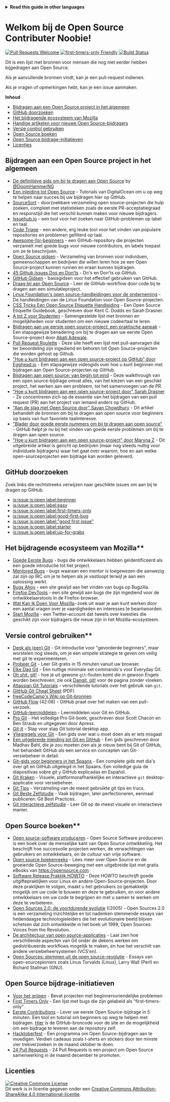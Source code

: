 <!-- Do not translate this -->
<details>
<summary>
<strong> Read this guide in other languages </strong>
</summary>
    <ul>
        <li><a href="./README.md"> English </a></li>
        <li><a href="./README-CN.md"> 中文 </a></li>
        <li><a href="./README-RU.md"> русский </a></li>
        <li><a href="./README-RO.md"> Românesc </a></li>
        <li><a href="./README-IT.md"> Italiano </a></li>
        <li><a href="./README-ES.md"> Español </a></li>
        <li><a href="./README-pt-BR.md"> Português (BR) </a></li>
        <li><a href="./README-DE.md"> Deutsch </a></li>
        <li><a href="./README-GR.md"> Ελληνικά </a></li>
        <li><a href="./README-FR.md"> Français </a></li>
        <li><a href="./README-KO.md"> 한국어 </a></li>
    </ul>
</details>
<!-- Do not translate this -->

# Welkom bij de Open Source Contributer Noobie!

[![Pull Requests Welcome](https://img.shields.io/badge/PRs-welcome-brightgreen.svg?style=flat)](http://makeapullrequest.com)
[![first-timers-only Friendly](https://img.shields.io/badge/first--timers--only-friendly-blue.svg)](http://www.firsttimersonly.com/)
[![Build Status](https://travis-ci.org/freeCodeCamp/how-to-contribute-to-open-source.svg?branch=master)](https://travis-ci.org/freeCodeCamp/how-to-contribute-to-open-source)

Dit is een lijst met bronnen voor mensen die nog niet eerder hebben bijgedragen aan Open Source.

Als je aanvullende bronnen vindt, kan je een pull-request indienen.

Als je vragen of opmerkingen hebt, kan je een issue aanmaken.

**Inhoud**

- [Bijdragen aan een Open Source project in het algemeen](#contributing-to-open-source-in-general)
- [GitHub doorzoeken](#direct-github-searches)
- [Het bijdragende ecosysteem van Mozilla](#mozillas-contributor-ecosystem)
- [Handige artikelen voor nieuwe Open Source-bijdragers](#useful-articles-for-new-open-source-contributors)
- [Versie control gebruiken](#using-version-control)
- [Open Source boeken](#open-source-books)
- [Open Source bijdrage-initiatieven](#open-source-contribution-initiatives)
- [Licenties](#license)

## Bijdragen aan een Open Source project in het algemeen
- [De definitieve gids om bij te dragen aan Open Source](https://medium.freecodecamp.org/the-definitive-guide-to-contributing-to-open-source-900d5f9f2282) by [@DoomHammerNG](https://twitter.com/DoomHammerNG)
- [Een inleiding tot Open Source](https://www.digitalocean.com/community/tutorial_series/an-introduction-to-open-source) - Tutorials van DigitalOcean om u op weg te helpen naar succes bij uw bijdragen hier op GitHub.
- [SourceSort](https://www.sourcesort.com) - doorzoekbare verzameling open source-projecten die hulp zoeken, compleet met statistieken zoals de eerste PR-acceptatiegraad en responstijd die het verschil kunnen maken voor nieuwe bijdragers.
- [Issuehub.io](http://issuehub.io/) - een tool voor het zoeken naar GitHub-problemen op label en taal.
- [Code Triage](https://www.codetriage.com/) - een andere, erg leuke tool voor het vinden van populaire repositories en problemen gefilterd op taal.
- [Awesome-for-beginners](https://github.com/MunGell/awesome-for-beginners) - een GitHub-repository die projecten verzamelt met goede bugs voor nieuwe contributors, en labels toepast om ze te beschrijven.
- [Open Source gidsen](https://opensource.guide/) - Verzameling van bronnen voor individuen, gemeenschappen en bedrijven die willen leren hoe ze een Open Source-project kunnen runnen en eraan kunnen bijdragen.
- [45 Github Issues Dos en Don’ts](https://hackernoon.com/45-github-issues-dos-and-donts-dfec9ab4b612) - Do's en Don'ts op GitHub.
- [GitHub Gidsen](https://guides.github.com/) - basisgidsen voor het effectief gebruiken van GitHub.
- [Draag bij aan Open Source](https://github.com/danthareja/contribute-to-open-source) - Leer de GitHub-workflow door code bij te dragen aan een simulatieproject.
- [Linux Foundation's open source-handleidingen voor de onderneming](https://www.linuxfoundation.org/resources/open-source-guides/) - De handleidingen van de Linux Foundation voor Open Source-projecten.
- [CSS Tricks Een Open Source Etiquette Handleiding](https://css-tricks.com/open-source-etiquette-guidebook/) - Een Open Source Etiquette Guidebook, geschreven door Kent C. Dodds en Sarah Drasner.
- [A tot Z voor Studenten](https://github.com/dipakkr/A-to-Z-Resources-for-Students) - Samengestelde lijst met bronnen en mogelijkheden voor studenten om een ​​nieuwe codeertaal te leren.
- [Bijdragen aan uw eerste open source-project: een praktische aanpak](https://blog.devcenter.co/contributing-to-your-first-open-source-project-a-practical-approach-1928c4cbdae) - Een stapsgewijze benadering om bij te dragen aan uw eerste Open Source-project door [Abati Adewale](https://www.acekyd.com).
- [Pull Request Roulette](http://www.pullrequestroulette.com/) - Deze site heeft een lijst met pull-aanvragen die ter beoordeling zijn ingediend en behoren tot Open Source-projecten die worden gehost op Github.
- ["Hoe u kunt bijdragen aan een open source-project op GitHub" door Egghead.io](https://egghead.io/courses/how-to-contribute-to-an-open-source-project-on-github) - Een stapsgewijze videogids over hoe u kunt beginnen met bijdragen aan Open Source-projecten op GitHub.
- [Bijdragen aan open source: van begin tot eind](https://medium.com/@kevinjin/contributing-to-open-source-walkthrough-part-0-b3dc43e6b720) - Deze walkthrough van een open source-bijdrage omvat alles, van het kiezen van een geschikt project, het werken aan een probleem, tot het samenvoegen van de PR.
- ["Hoe u kunt bijdragen aan een open source-project door" Sarah Drasner](https://css-tricks.com/how-to-contribute-to-an-open-source-project/) - Ze concentreren zich op de essentie van het bijdragen van een pull request (PR) aan het project van iemand anders op GitHub.
- ["Aan de slag met Open Source door" Sayan Chowdhury](https://hackerearth.com/getstarted-opensource/) - Dit artikel behandelt de bronnen om bij te dragen aan open source voor beginners op basis van hun favoriete taalinteresse.
- ["Blader door goede eerste nummers om bij te dragen aan open source"](https://github.blog/2020-01-22-browse-good-first-issues-to-start-contributing-to-open-source/) - GitHub helpt je nu bij het vinden van goede eerste problemen om bij te dragen aan open source.
- ["Hoe u kunt bijdragen aan een open source-project" door Maryna Z](https://rubygarage.org/blog/how-contribute-to-open-source-projects) - Dit uitgebreide artikel is gericht op bedrijven (maar nog steeds nuttig voor individuele bijdragers) waar het gaat over waarom, hoe en aan welke open-sourceprojecten een bijdrage kan worden geleverd.

## GitHub doorzoeken
Zoek links die rechtstreeks verwijzen naar geschikte issues om aan bij te dragen op GitHub.
- [is:issue is:open label:beginner](https://github.com/search?utf8=%E2%9C%93&q=is%3Aissue+is%3Aopen+label%3Abeginner)
- [is:issue is:open label:easy](https://github.com/search?utf8=%E2%9C%93&q=is%3Aissue+is%3Aopen+label%3Aeasy)
- [is:issue is:open label:first-timers-only](https://github.com/search?utf8=%E2%9C%93&q=is%3Aissue+is%3Aopen+label%3Afirst-timers-only)
- [is:issue is:open label:good-first-bug](https://github.com/search?utf8=%E2%9C%93&q=is%3Aissue+is%3Aopen+label%3Agood-first-bug)
- [is:issue is:open label:"good first issue"](https://github.com/search?utf8=%E2%9C%93&q=is%3Aissue+is%3Aopen+label%3A"good+first+issue")
- [is:issue is:open label:starter](https://github.com/search?utf8=%E2%9C%93&q=is%3Aissue+is%3Aopen+label%3Astarter)
- [is:issue is:open label:up-for-grabs](https://github.com/search?utf8=%E2%9C%93&q=is%3Aissue+is%3Aopen+label%3Aup-for-grabs)

## Het bijdragende ecosysteem van Mozilla**
- [Goede Eerste Bugs](https://bugzil.la/sw:%22[good%20first%20bug]%22&limit=0) - bugs die ontwikkelaars hebben geïdentificeerd als een goede introductie tot het project.
- [Mentored Bugs](https://bugzilla.mozilla.org/buglist.cgi?quicksearch=mentor%3A%40) - bugs waaraan een mentor is toegewezen die aanwezig zal zijn op IRC om je te helpen als je vastloopt terwijl je aan een oplossing werkt.
- [Bugs Ahoy](http://www.joshmatthews.net/bugsahoy/) - een site gewijd aan het vinden van bugs op Bugzilla.
- [Firefox DevTools](http://firefox-dev.tools/) - een site gewijd aan bugs die zijn ingediend voor de ontwikkelaarstools in de Firefox-browser.
- [Wat Kan Ik Doen Voor Mozilla](http://whatcanidoformozilla.org/) - zoek uit waar je aan kunt werken door een aantal vragen over je vaardigheden en interesses te beantwoorden.
- [Start Mozilla](https://twitter.com/StartMozilla) - een Twitter-account dat tweets over kwesties die geschikt zijn voor bijdragers die nieuw zijn in het Mozilla-ecosysteem.

## Versie control gebruiken**
- [Denk als (een) Git](http://think-like-a-git.net/) - Git introductie voor "gevorderde beginners", maar worstelen nog steeds, om je een simpele strategie te geven om veilig met git te experimenteren.
- [Probeer Git](https://try.github.io/) - Leer Git gratis in 15 minuten vanuit uw browser.
- [Elke Dag Git](https://git-scm.com/docs/giteveryday) - Een nuttige minimale set commando's voor Everyday Git.
- [Oh shit, git!](https://ohshitgit.com/) - hoe je uit gewone `git`-fouten komt die in gewoon Engels worden beschreven; zie ook [Dangit, git!](https://dangitgit.com/) voor de pagina zonder vloeken.
- [Atlassian Git Tutorials](https://www.atlassian.com/git/tutorials/) - verschillende tutorials over het gebruik van `git`.
- [GitHub Git Cheat Sheet](https://education.github.com/git-cheat-sheet-education.pdf) (PDF)
- [freeCodeCamp's Wiki op Git-bronnen](https://www.freecodecamp.org/forum/t/wiki-git-resources/13136)
- [GitHub Flow](https://www.youtube.com/watch?v=juLIxo42A_s) (42:06) - GitHub praat over het maken van een pull-verzoek.
- [GitHub-leermiddelen](https://help.github.com/articles/git-and-github-learning-resources/) - Leermiddelen voor Git en GitHub.
- [Pro Git](https://git-scm.com/book/en/v2) - Het volledige Pro Git-boek, geschreven door Scott Chacon en Ben Straub en uitgegeven door Apress.
- [Git-it](https://github.com/jlord/git-it-electron) - Stap voor stap Git tutorial desktop app.
- [Vliegregels voor Git](https://github.com/k88hudson/git-flight-rules) - Een gids over wat u moet doen als er iets misgaat
- [Een uitgebreide inleiding tot Git en GitHub](https://codeburst.io/git-good-part-a-e0d826286a2a) - Een gids geschreven door Madhav Bahl, die je zou moeten zien als je nieuw bent bij Git of GitHub, het behandelt GitHub als een service en concepten van Git-versiebeheer in detail.
- [Git-gids voor beginners in het Spaans](https://platzi.github.io/git-slides/#/) - Een complete gids met dia's over git en GitHub uitgelegd in het Spaans. Een volledige guía de diapositivas sobre git y GitHub explicadas en Español.
- [Git Kraken](https://www.gitkraken.com/git-client) - Visuele, platformonafhankelijke en interactieve `git` desktop-applicatie voor versiebeheer.
- [Git Tips](https://github.com/git-tips/tips) - Verzameling van de meest gebruikte git tips en trucs.
- [Git Beste Zelfstudie](https://sethrobertson.github.io/GitBestPractices/) - Vaak bijdragen, later perfectioneren, eenmaal publiceren: Git Best Practices.
- [Git interactieve zelfstudie](https://learngitbranching.js.org/) - Leer Git op de meest visuele en interactieve manier.

## Open Source boeken**
- [Open source-software produceren](http://producingoss.com/) - Open Source Software produceren is een boek over de menselijke kant van Open Source ontwikkeling. Het beschrijft hoe succesvolle projecten werken, de verwachtingen van gebruikers en ontwikkelaars, en de cultuur van vrije software.
- [Open source boekenreeks](https://opensource.com/resources/ebooks) - Lees meer over Open Source en de groeiende Open Source-beweging met een uitgebreide lijst met gratis eBooks van https://opensource.com.
- [Software Release Praktijk HOWTO](http://en.tldp.org/HOWTO/Software-Release-Practice-HOWTO/) - Deze HOWTO beschrijft goede uitgiftepraktijken voor Linux en andere Open-Source-projecten. Door deze praktijken te volgen, maakt u het gebruikers zo gemakkelijk mogelijk om uw code te bouwen en deze te gebruiken, en voor andere ontwikkelaars om uw code te begrijpen en met u samen te werken om deze te verbeteren.
- [Open Sources 2.0: de voortdurende evolutie](https://archive.org/details/opensources2.000diborich) ((2005) - Open Sources 2.0 is een verzameling inzichtelijke en tot nadenken stemmende essays van hedendaagse technologieleiders die het evolutionaire beeld blijven schetsen dat zich ontwikkelde in het boek uit 1999, Open Sources: Voices from the Revolution.
- [De architectuur van open source-applicaties](http://www.aosabook.org/en/git.html) - Laat zien hoe verschillende aspecten van Git onder de dekens werken om gedistribueerde workflows mogelijk te maken, en hoe het verschilt van andere versiebeheersystemen (VCS'en).
- [Open Sources: stemmen uit de open source-revolutie](https://www.oreilly.com/openbook/opensources/book/) - Essays van open-sourcepioniers zoals Linus Torvalds (Linux), Larry Wall (Perl) en Richard Stallman (GNU).

## Open Source bijdrage-initiatieven
- [Voor het grijpen](http://up-for-grabs.net/#/) - Bevat projecten met beginnersvriendelijke problemen
- [First Timers Only](http://www.firsttimersonly.com/) - Een lijst met bugs die zijn gelabeld als "first-timers-only".
- [Eerste Contributions](https://firstcontributions.github.io/) - Lever uw eerste Open Source-bijdrage in 5 minuten. Een tool en tutorial om beginners op weg te helpen met bijdragen. [Hier](https://github.com/firstcontributions/first-contributions) is de GitHub-broncode voor de site en de mogelijkheid om een ​​bijdrage te leveren aan de repository zelf.
- [Hacktoberfest](https://hacktoberfest.digitalocean.com/) - Een programma om Open Source-bijdragen aan te moedigen. Verdien cadeaus zoals t-shirts en stickers door ten minste vier trekverzoeken in de maand oktober te doen.
- [24 Pull Requests](https://24pullrequests.com) - 24 Pull Requests is een project om Open Source samenwerking in de maand december te promoten.

## Licenties
<a rel="license" href="http://creativecommons.org/licenses/by-sa/4.0/"><img alt="Creative Commons License" style="border-width:0" src="https://i.creativecommons.org/l/by-sa/4.0/88x31.png" /></a><br />Dit werk is in licentie gegeven onder een <a rel="license" href="http://creativecommons.org/licenses/by-sa/4.0/">Creative Commons Attribution-ShareAlike 4.0 International-licentie</a>.